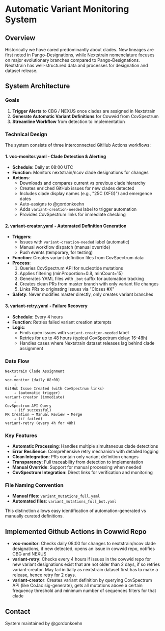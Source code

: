 # Automatic Variant Monitoring System

## Overview

Historically we have cared predominantly about clades. New lineages are first noted in Pango-Designations, while Nextstrain nomenclature focuses on major evolutionary branches compared to Pango-Designations. Nextstrain has well-structured data and processes for designation and dataset release.

## System Architecture

### Goals
1. **Trigger Alerts** to CBG / NEXUS once clades are assigned in Nextstrain
2. **Generate Automatic Variant Definitions** for Cowwid from CovSpectrum
3. **Streamline Workflow** from detection to implementation

### Technical Design

The system consists of three interconnected GitHub Actions workflows:

#### 1. **voc-monitor.yaml** - Clade Detection & Alerting
- **Schedule**: Daily at 08:00 UTC
- **Function**: Monitors nextstrain/ncov clade designations for changes
- **Actions**: 
  - Downloads and compares current vs previous clade hierarchy
  - Creates enriched GitHub issues for new clades detected
  - Includes clade display names (e.g., "25C (XFG)") and emergence dates
  - Auto-assigns to @gordonkoehn
  - Adds `variant-creation-needed` label to trigger automation
  - Provides CovSpectrum links for immediate checking

#### 2. **variant-creator.yaml** - Automated Definition Generation
- **Triggers**: 
  - Issues with `variant-creation-needed` label (automatic)
  - Manual workflow dispatch (manual override)
  - Push events (temporary, for testing)
- **Function**: Creates variant definition files from CovSpectrum data
- **Process**:
  1. Queries CovSpectrum API for nucleotide mutations
  2. Applies filtering (minProportion=0.8, minCount=15)
  3. Generates YAML files with `_bot` suffix for automation tracking
  4. Creates clean PRs from master branch with only variant file changes
  5. Links PRs to originating issues via "Closes #X"
- **Safety**: Never modifies master directly, only creates variant branches

#### 3. **variant-retry.yaml** - Failure Recovery
- **Schedule**: Every 4 hours
- **Function**: Retries failed variant creation attempts
- **Logic**: 
  - Finds open issues with `variant-creation-needed` label
  - Retries for up to 48 hours (typical CovSpectrum delay: 16-48h)
  - Handles cases where Nextstrain dataset releases lag behind clade assignment

### Data Flow

```
Nextstrain Clade Assignment
    ↓
voc-monitor (daily 08:00)
    ↓
GitHub Issue Created (with CovSpectrum links)
    ↓ (automatic trigger)
variant-creator (immediate)
    ↓
CovSpectrum API Query
    ↓ (if successful)
PR Creation → Manual Review → Merge
    ↓ (if failed)
variant-retry (every 4h for 48h)
```

### Key Features

- **Automatic Processing**: Handles multiple simultaneous clade detections
- **Error Resilience**: Comprehensive retry mechanism with detailed logging
- **Clean Integration**: PRs contain only variant definition changes
- **Transparency**: Full traceability from detection to implementation
- **Manual Override**: Support for manual processing when needed
- **CovSpectrum Integration**: Direct links for verification and monitoring

### File Naming Convention

- **Manual files**: `variant_mutations_full.yaml`
- **Automated files**: `variant_mutations_full_bot.yaml`

This distinction allows easy identification of automation-generated vs manually curated definitions.

## Implemented Github Actions in Cowwid Repo

- **voc-monitor**: Checks daily 08:00 for changes to nextstrain/ncov clade designations, if new detected, opens an issue in cowwid repo, notifies CBG and NEXUS
- **variant-retry**: Checks every 4 hours if issues in the cowwid repo for new variant designations exist that are not older than 2 days, if so retries variant-creator. May fail initially as nextstrain dataset first has to make a release, hence retry for 2 days.
- **variant-creator**: Creates variant definition by querying CovSpectrum API (like CoJac sig-generate), gets all mutations above a certain frequency threshold and minimum number of sequences filters for that clade

## Contact

System maintained by @gordonkoehn